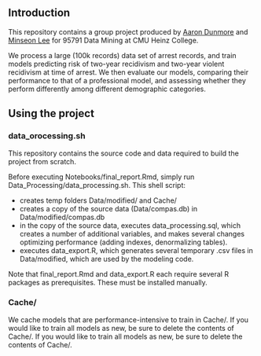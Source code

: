 ## Introduction
This repository contains a group project produced by [Aaron Dunmore](mailto:adunmore@andrew.cmu.edu) and [Minseon Lee](mailto:minseonl@andrew.cmu.edu) for 95791 Data Mining at CMU Heinz College.  

We process a large (100k records) data set of arrest records, and train models predicting risk of two-year recidivism and two-year violent recidivism at time of arrest. We then evaluate our models, comparing their performance to that of a professional model, and assessing whether they perform differently among different demographic categories. 

## Using the project

### data_orocessing.sh

This repository contains the source code and data required to build the project from scratch.

Before executing Notebooks/final_report.Rmd, simply run Data_Processing/data_processing.sh. This shell script:
   - creates temp folders Data/modified/ and Cache/
   - creates a copy of the source data (Data/compas.db) in Data/modified/compas.db
   - in the copy of the source data, executes data_processing.sql, which creates a number of additional variables, and makes several changes optimizing performance (adding indexes, denormalizing tables).
   - executes data_export.R, which generates several temporary .csv files in Data/modified, which are used by the modeling code.

Note that final_report.Rmd and data_export.R each require several R packages as prerequisites. These must be installed manually.

### Cache/
We cache models that are performance-intensive to train in Cache/. If you would like to train all models as new, be sure to delete the contents of Cache/. If you would like to train all models as new, be sure to delete the contents of Cache/.
